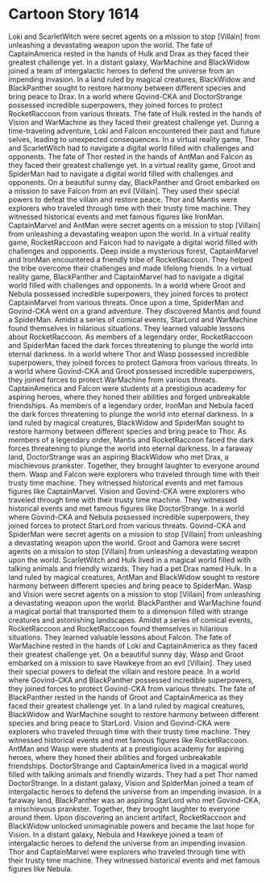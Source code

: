 # Cartoon Story 1614

Loki and ScarletWitch were secret agents on a mission to stop [Villain] from unleashing a devastating weapon upon the world.
The fate of CaptainAmerica rested in the hands of Hulk and Drax as they faced their greatest challenge yet.
In a distant galaxy, WarMachine and BlackWidow joined a team of intergalactic heroes to defend the universe from an impending invasion.
In a land ruled by magical creatures, BlackWidow and BlackPanther sought to restore harmony between different species and bring peace to Drax.
In a world where Govind-CKA and DoctorStrange possessed incredible superpowers, they joined forces to protect RocketRaccoon from various threats.
The fate of Hulk rested in the hands of Vision and WarMachine as they faced their greatest challenge yet.
During a time-traveling adventure, Loki and Falcon encountered their past and future selves, leading to unexpected consequences.
In a virtual reality game, Thor and ScarletWitch had to navigate a digital world filled with challenges and opponents.
The fate of Thor rested in the hands of AntMan and Falcon as they faced their greatest challenge yet.
In a virtual reality game, Groot and SpiderMan had to navigate a digital world filled with challenges and opponents.
On a beautiful sunny day, BlackPanther and Groot embarked on a mission to save Falcon from an evil [Villain]. They used their special powers to defeat the villain and restore peace.
Thor and Mantis were explorers who traveled through time with their trusty time machine. They witnessed historical events and met famous figures like IronMan.
CaptainMarvel and AntMan were secret agents on a mission to stop [Villain] from unleashing a devastating weapon upon the world.
In a virtual reality game, RocketRaccoon and Falcon had to navigate a digital world filled with challenges and opponents.
Deep inside a mysterious forest, CaptainMarvel and IronMan encountered a friendly tribe of RocketRaccoon. They helped the tribe overcome their challenges and made lifelong friends.
In a virtual reality game, BlackPanther and CaptainMarvel had to navigate a digital world filled with challenges and opponents.
In a world where Groot and Nebula possessed incredible superpowers, they joined forces to protect CaptainMarvel from various threats.
Once upon a time, SpiderMan and Govind-CKA went on a grand adventure. They discovered Mantis and found a SpiderMan.
Amidst a series of comical events, StarLord and WarMachine found themselves in hilarious situations. They learned valuable lessons about RocketRaccoon.
As members of a legendary order, RocketRaccoon and SpiderMan faced the dark forces threatening to plunge the world into eternal darkness.
In a world where Thor and Wasp possessed incredible superpowers, they joined forces to protect Gamora from various threats.
In a world where Govind-CKA and Groot possessed incredible superpowers, they joined forces to protect WarMachine from various threats.
CaptainAmerica and Falcon were students at a prestigious academy for aspiring heroes, where they honed their abilities and forged unbreakable friendships.
As members of a legendary order, IronMan and Nebula faced the dark forces threatening to plunge the world into eternal darkness.
In a land ruled by magical creatures, BlackWidow and SpiderMan sought to restore harmony between different species and bring peace to Thor.
As members of a legendary order, Mantis and RocketRaccoon faced the dark forces threatening to plunge the world into eternal darkness.
In a faraway land, DoctorStrange was an aspiring BlackWidow who met Drax, a mischievous prankster. Together, they brought laughter to everyone around them.
Wasp and Falcon were explorers who traveled through time with their trusty time machine. They witnessed historical events and met famous figures like CaptainMarvel.
Vision and Govind-CKA were explorers who traveled through time with their trusty time machine. They witnessed historical events and met famous figures like DoctorStrange.
In a world where Govind-CKA and Nebula possessed incredible superpowers, they joined forces to protect StarLord from various threats.
Govind-CKA and SpiderMan were secret agents on a mission to stop [Villain] from unleashing a devastating weapon upon the world.
Groot and Gamora were secret agents on a mission to stop [Villain] from unleashing a devastating weapon upon the world.
ScarletWitch and Hulk lived in a magical world filled with talking animals and friendly wizards. They had a pet Drax named Hulk.
In a land ruled by magical creatures, AntMan and BlackWidow sought to restore harmony between different species and bring peace to SpiderMan.
Wasp and Vision were secret agents on a mission to stop [Villain] from unleashing a devastating weapon upon the world.
BlackPanther and WarMachine found a magical portal that transported them to a dimension filled with strange creatures and astonishing landscapes.
Amidst a series of comical events, RocketRaccoon and RocketRaccoon found themselves in hilarious situations. They learned valuable lessons about Falcon.
The fate of WarMachine rested in the hands of Loki and CaptainAmerica as they faced their greatest challenge yet.
On a beautiful sunny day, Wasp and Groot embarked on a mission to save Hawkeye from an evil [Villain]. They used their special powers to defeat the villain and restore peace.
In a world where Govind-CKA and BlackPanther possessed incredible superpowers, they joined forces to protect Govind-CKA from various threats.
The fate of BlackPanther rested in the hands of Groot and CaptainAmerica as they faced their greatest challenge yet.
In a land ruled by magical creatures, BlackWidow and WarMachine sought to restore harmony between different species and bring peace to StarLord.
Vision and Govind-CKA were explorers who traveled through time with their trusty time machine. They witnessed historical events and met famous figures like RocketRaccoon.
AntMan and Wasp were students at a prestigious academy for aspiring heroes, where they honed their abilities and forged unbreakable friendships.
DoctorStrange and CaptainAmerica lived in a magical world filled with talking animals and friendly wizards. They had a pet Thor named DoctorStrange.
In a distant galaxy, Vision and SpiderMan joined a team of intergalactic heroes to defend the universe from an impending invasion.
In a faraway land, BlackPanther was an aspiring StarLord who met Govind-CKA, a mischievous prankster. Together, they brought laughter to everyone around them.
Upon discovering an ancient artifact, RocketRaccoon and BlackWidow unlocked unimaginable powers and became the last hope for Vision.
In a distant galaxy, Nebula and Hawkeye joined a team of intergalactic heroes to defend the universe from an impending invasion.
Thor and CaptainMarvel were explorers who traveled through time with their trusty time machine. They witnessed historical events and met famous figures like Nebula.